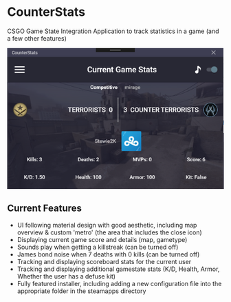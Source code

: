 # CounterStats
CSGO Game State Integration Application to track statistics in a game (and a few other features)

![Screen Shot](screenshot.png)

## Current Features

- UI following material design with good aesthetic, including map overview & custom 'metro' (the area that includes the close icon)
- Displaying current game score and details (map, gametype)
- Sounds play when getting a killstreak (can be turned off)
- James bond noise when 7 deaths with 0 kills (can be turned off)
- Tracking and displaying scoreboard stats for the current user
- Tracking and displaying additional gamestate stats (K/D, Health, Armor, Whether the user has a defuse kit)
- Fully featured installer, including adding a new configuration file into the appropriate folder in the steamapps directory
